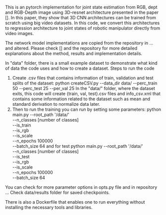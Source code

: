 This is an pytorch implementation for joint state estimation from RGB, dept and RGB-Depth image using 3D-resnet architecture presented in the paper []. In this paper, they show that 3D CNN architectures can be trained from scratch using big video datasets. In this code, we convert this architectures to regression architecture to joint states of robotic manipulator directly from video images.
 
The network model implementations are copied from the repository in ... and altered. Please check [] and the repository for more detailed explanations about the method, results and implementation details.

In "data" folder, there is a small example dataset to demonstrate what kind of data the code uses and how to create a dataset.
Steps to run the code
1. Create .csv files that contains information of train, validation and test splits of the dataset:
python createCSV.py --data_dir data/ --perc_train 50 --perc_test 25 --per_val 25
In the "data/" folder, where the dataset exits, this code will create {train, val, test}.csv files and info_csv.xml that contains some information related to the dataset such as mean and standard derivation to normalize data later.
2. Then to run the training you can run by setting some parameters:
python main.py --root_path '/data/' \
               --n_classes [number of classes] \
               --is_train \
               --is_rgb \
               --is_scale \
               --n_epochs 100000 \
               --batch_size 64
and for test 
python main.py --root_path '/data/' \
               --n_classes [number of classes] \
               --is_test \
               --is_rgb \
               --is_scale \
               --n_epochs 100000 \
               --batch_size 64               
 
You can check for more parameter options in opts.py file and in repository ...
Check data/results folder for saved checkpoints. 

There is also a Dockerfile that enables one to run everything without installing the necessary tools and libraries.



